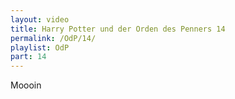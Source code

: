 ```yaml
---
layout: video
title: Harry Potter und der Orden des Penners 14
permalink: /OdP/14/
playlist: OdP
part: 14
---
```

Moooin
